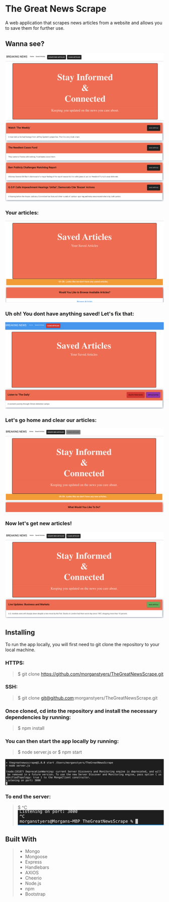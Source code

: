 # The Great News Scrape
A web application that scrapes news articles from a website and allows you to save them for further use.

## Wanna see?
![screenshot of app](https://github.com/morganstyers/TheGreatNewsScrape/blob/master/images/main.png)
![screenshot of app](https://github.com/morganstyers/TheGreatNewsScrape/blob/master/images/articles.png)

### Your articles:
![screenshot of app](https://github.com/morganstyers/TheGreatNewsScrape/blob/master/images/nonesaved.png)

### Uh oh! You dont have anything saved! Let's fix that:
![screenshot of app](https://github.com/morganstyers/TheGreatNewsScrape/blob/master/images/saved.png)

### Let's go home and clear our articles:
![screenshot of app](https://github.com/morganstyers/TheGreatNewsScrape/blob/master/images/nonew.png)

### Now let's get new articles!
![screenshot of app](https://github.com/morganstyers/TheGreatNewsScrape/blob/master/images/getnew.png)

## Installing
To run the app locally, you will first need to git clone the repository to your local machine.

### HTTPS:

> $ git clone https://github.com/morganstyers/TheGreatNewsScrape.git
### SSH:

> $ git clone git@github.com:morganstyers/TheGreatNewsScrape.git

### Once cloned, cd into the repository and install the necessary dependencies by running:

> $ npm install

### You can then start the app locally by running:

> $ node server.js
> or 
> $ npm start

![start server](https://github.com/morganstyers/TheGreatNewsScrape/blob/master/images/startserver.png)

### To end the server: 
> $ ^C
![end server](https://github.com/morganstyers/TheGreatNewsScrape/blob/master/images/endserver.png)


## Built With
> * Mongo
> * Mongoose
> * Express
> * Handlebars
> * AXIOS
> * Cheerio
> * Node.js 
> * npm 
> * Bootstrap 
